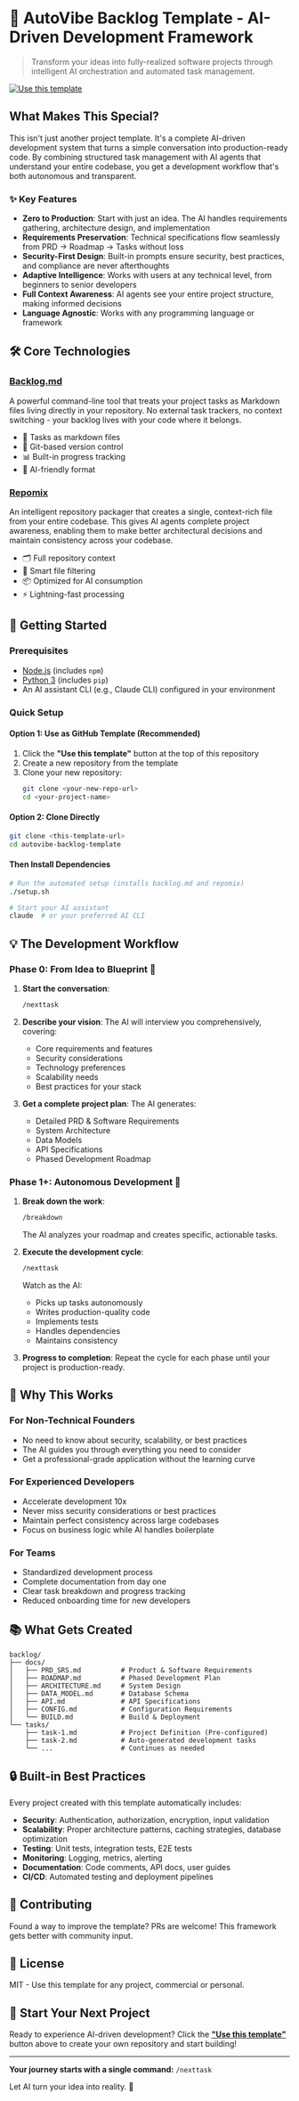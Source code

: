 # 🚀 AutoVibe Backlog Template - AI-Driven Development Framework

> Transform your ideas into fully-realized software projects through intelligent AI orchestration and automated task management.

[![Use this template](https://img.shields.io/badge/Use%20this-Template-blue?style=for-the-badge)](../../generate)

## What Makes This Special?

This isn't just another project template. It's a complete AI-driven development system that turns a simple conversation into production-ready code. By combining structured task management with AI agents that understand your entire codebase, you get a development workflow that's both autonomous and transparent.

### ✨ Key Features

- **Zero to Production**: Start with just an idea. The AI handles requirements gathering, architecture design, and implementation
- **Requirements Preservation**: Technical specifications flow seamlessly from PRD → Roadmap → Tasks without loss
- **Security-First Design**: Built-in prompts ensure security, best practices, and compliance are never afterthoughts
- **Adaptive Intelligence**: Works with users at any technical level, from beginners to senior developers
- **Full Context Awareness**: AI agents see your entire project structure, making informed decisions
- **Language Agnostic**: Works with any programming language or framework

## 🛠️ Core Technologies

### [Backlog.md](https://github.com/MrLesk/Backlog.md)
A powerful command-line tool that treats your project tasks as Markdown files living directly in your repository. No external task trackers, no context switching - your backlog lives with your code where it belongs.

- 📝 Tasks as markdown files
- 🔄 Git-based version control
- 📊 Built-in progress tracking
- 🤖 AI-friendly format

### [Repomix](https://github.com/yamadashy/repomix)
An intelligent repository packager that creates a single, context-rich file from your entire codebase. This gives AI agents complete project awareness, enabling them to make better architectural decisions and maintain consistency across your codebase.

- 🗂️ Full repository context
- 🧠 Smart file filtering
- 📦 Optimized for AI consumption
- ⚡ Lightning-fast processing

## 🚀 Getting Started

### Prerequisites
- [Node.js](https://nodejs.org/) (includes `npm`)
- [Python 3](https://www.python.org/downloads/) (includes `pip`)
- An AI assistant CLI (e.g., Claude CLI) configured in your environment

### Quick Setup

#### Option 1: Use as GitHub Template (Recommended)
1. Click the **"Use this template"** button at the top of this repository
2. Create a new repository from the template
3. Clone your new repository:
   ```bash
   git clone <your-new-repo-url>
   cd <your-project-name>
   ```

#### Option 2: Clone Directly
```bash
git clone <this-template-url>
cd autovibe-backlog-template
```

#### Then Install Dependencies
```bash
# Run the automated setup (installs backlog.md and repomix)
./setup.sh

# Start your AI assistant
claude  # or your preferred AI CLI
```

## 💡 The Development Workflow

### Phase 0: From Idea to Blueprint 🎯

1. **Start the conversation**:
   ```bash
   /nexttask
   ```

2. **Describe your vision**: The AI will interview you comprehensively, covering:
   - Core requirements and features
   - Security considerations
   - Technology preferences
   - Scalability needs
   - Best practices for your stack

3. **Get a complete project plan**: The AI generates:
   - Detailed PRD & Software Requirements
   - System Architecture
   - Data Models
   - API Specifications
   - Phased Development Roadmap

### Phase 1+: Autonomous Development 🔄

1. **Break down the work**:
   ```bash
   /breakdown
   ```
   The AI analyzes your roadmap and creates specific, actionable tasks.

2. **Execute the development cycle**:
   ```bash
   /nexttask
   ```
   Watch as the AI:
   - Picks up tasks autonomously
   - Writes production-quality code
   - Implements tests
   - Handles dependencies
   - Maintains consistency

3. **Progress to completion**: Repeat the cycle for each phase until your project is production-ready.

## 🎯 Why This Works

### For Non-Technical Founders
- No need to know about security, scalability, or best practices
- The AI guides you through everything you need to consider
- Get a professional-grade application without the learning curve

### For Experienced Developers
- Accelerate development 10x
- Never miss security considerations or best practices
- Maintain perfect consistency across large codebases
- Focus on business logic while AI handles boilerplate

### For Teams
- Standardized development process
- Complete documentation from day one
- Clear task breakdown and progress tracking
- Reduced onboarding time for new developers

## 📚 What Gets Created

```
backlog/
├── docs/
│   ├── PRD_SRS.md          # Product & Software Requirements
│   ├── ROADMAP.md          # Phased Development Plan
│   ├── ARCHITECTURE.md     # System Design
│   ├── DATA_MODEL.md       # Database Schema
│   ├── API.md              # API Specifications
│   ├── CONFIG.md           # Configuration Requirements
│   └── BUILD.md            # Build & Deployment
└── tasks/
    ├── task-1.md           # Project Definition (Pre-configured)
    ├── task-2.md           # Auto-generated development tasks
    └── ...                 # Continues as needed
```

## 🔒 Built-in Best Practices

Every project created with this template automatically includes:

- **Security**: Authentication, authorization, encryption, input validation
- **Scalability**: Proper architecture patterns, caching strategies, database optimization
- **Testing**: Unit tests, integration tests, E2E tests
- **Monitoring**: Logging, metrics, alerting
- **Documentation**: Code comments, API docs, user guides
- **CI/CD**: Automated testing and deployment pipelines

## 🤝 Contributing

Found a way to improve the template? PRs are welcome! This framework gets better with community input.

## 📄 License

MIT - Use this template for any project, commercial or personal.

## 🌟 Start Your Next Project

Ready to experience AI-driven development? Click the **["Use this template"](../../generate)** button above to create your own repository and start building!

---

**Your journey starts with a single command:** `/nexttask`

Let AI turn your idea into reality. 🚀
